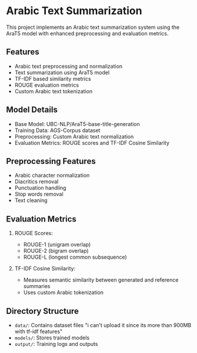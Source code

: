 # Arabic Text Summarization

This project implements an Arabic text summarization system using the AraT5 model with enhanced preprocessing and evaluation metrics.

## Features

- Arabic text preprocessing and normalization
- Text summarization using AraT5 model
- TF-IDF based similarity metrics
- ROUGE evaluation metrics
- Custom Arabic text tokenization




## Model Details

- Base Model: UBC-NLP/AraT5-base-title-generation
- Training Data: AGS-Corpus dataset
- Preprocessing: Custom Arabic text normalization
- Evaluation Metrics: ROUGE scores and TF-IDF Cosine Similarity

## Preprocessing Features

- Arabic character normalization
- Diacritics removal
- Punctuation handling
- Stop words removal
- Text cleaning


## Evaluation Metrics

1. ROUGE Scores:
   - ROUGE-1 (unigram overlap)
   - ROUGE-2 (bigram overlap)
   - ROUGE-L (longest common subsequence)

2. TF-IDF Cosine Similarity:
   - Measures semantic similarity between generated and reference summaries
   - Uses custom Arabic tokenization

## Directory Structure

- `data/`: Contains dataset files "i can't upload it since its more than 900MB with tf-idf features"
- `models/`: Stores trained models
- `output/`: Training logs and outputs

